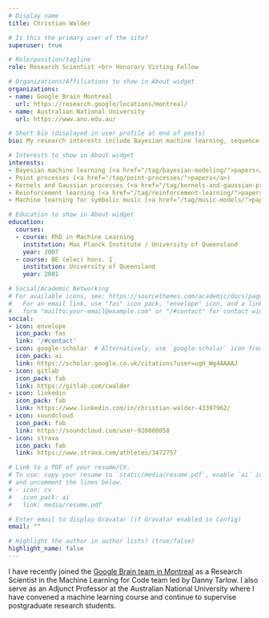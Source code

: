 ```yaml
---
# Display name
title: Christian Walder

# Is this the primary user of the site?
superuser: true

# Role/position/tagline
role: Research Scientist <br> Honorary Visting Fellow 

# Organizations/Affiliations to show in About widget
organizations:
- name: Google Brain Montreal
  url: https://research.google/locations/montreal/
- name: Australian National University
  url: https://www.anu.edu.au/

# Short bio (displayed in user profile at end of posts)
bio: My research interests include Bayesian machine learning, sequence models for music and reinforcement learning.

# Interests to show in About widget
interests:
- Bayesian machine learning (<a href="/tag/bayesian-modeling/">papers</a>)
- Point processes (<a href="/tag/point-processes/">papers</a>)
- Kernels and Gaussian processes (<a href="/tag/kernels-and-gaussian-processes/">papers</a>)
- Reinforcement learning (<a href="/tag/reinforcement-learning/">papers</a>)
- Machine learning for symbolic music (<a href="/tag/music-models/">papers</a>)

# Education to show in About widget
education:
  courses:
  - course: PhD in Machine Learning 
    institution: Max Planck Institute / University of Queensland
    year: 2007
  - course: BE (elec) hons. 1
    institution: University of Queensland
    year: 2001

# Social/Academic Networking
# For available icons, see: https://sourcethemes.com/academic/docs/page-builder/#icons
#   For an email link, use "fas" icon pack, "envelope" icon, and a link in the
#   form "mailto:your-email@example.com" or "/#contact" for contact widget.
social:
- icon: envelope
  icon_pack: fas
  link: '/#contact'
- icon: google-scholar  # Alternatively, use `google-scholar` icon from `ai` icon pack
  icon_pack: ai
  link: https://scholar.google.co.uk/citations?user=ugH_Wg4AAAAJ
- icon: gitlab
  icon_pack: fab
  link: https://gitlab.com/cwalder
- icon: linkedin
  icon_pack: fab
  link: https://www.linkedin.com/in/christian-walder-43397962/
- icon: soundcloud
  icon_pack: fab
  link: https://soundcloud.com/user-920800058
- icon: strava
  icon_pack: fab
  link: https://www.strava.com/athletes/3472757

# Link to a PDF of your resume/CV.
# To use: copy your resume to `static/media/resume.pdf`, enable `ai` icons in `params.toml`, 
# and uncomment the lines below.
# - icon: cv
#   icon_pack: ai
#   link: media/resume.pdf

# Enter email to display Gravatar (if Gravatar enabled in Config)
email: ""

# Highlight the author in author lists? (true/false)
highlight_name: false
---
```


I have recently joined the <a href="https://research.google/locations/montreal">Google Brain team in Montreal</a> as a Research Scientist in the Machine Learning for Code team led by Danny Tarlow. I also serve as an Adjunct Professor at the Australian National University where I have convened a machine learning course and continue to supervise postgraduate research students.
